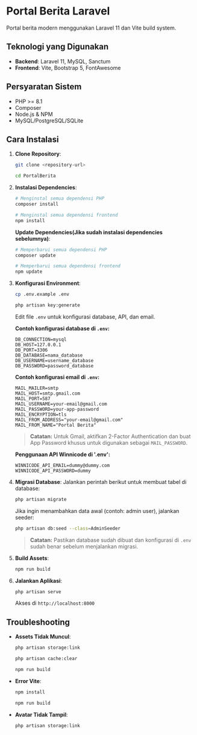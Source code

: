 # Portal Berita Laravel

Portal berita modern menggunakan Laravel 11 dan Vite build system.

## Teknologi yang Digunakan

-   **Backend**: Laravel 11, MySQL, Sanctum
-   **Frontend**: Vite, Bootstrap 5, FontAwesome

## Persyaratan Sistem

-   PHP >= 8.1
-   Composer
-   Node.js & NPM
-   MySQL/PostgreSQL/SQLite

## Cara Instalasi

1. **Clone Repository**:

    ```bash
    git clone <repository-url>
    ```

    ```bash
    cd PortalBerita
    ```

2. **Instalasi Dependencies**:
    ```bash
    # Menginstal semua dependensi PHP
    composer install
    ```
    ```bash
    # Menginstal semua dependensi frontend
    npm install
    ```
    **Update Dependencies(Jika sudah instalasi dependencies sebelumnya)**:
    ```bash
    # Memperbarui semua dependensi PHP
    composer update
    ```
    ```bash
    # Memperbarui semua dependensi frontend
    npm update
    ```
3. **Konfigurasi Environment**:

    ```bash
    cp .env.example .env
    ```

    ```bash
    php artisan key:generate
    ```

    Edit file `.env` untuk konfigurasi database, API, dan email.

    **Contoh konfigurasi database di `.env`:**

    ```env
    DB_CONNECTION=mysql
    DB_HOST=127.0.0.1
    DB_PORT=3306
    DB_DATABASE=nama_database
    DB_USERNAME=username_database
    DB_PASSWORD=password_database
    ```

    **Contoh konfigurasi email di `.env`:**

    ```env
    MAIL_MAILER=smtp
    MAIL_HOST=smtp.gmail.com
    MAIL_PORT=587
    MAIL_USERNAME=your-email@gmail.com
    MAIL_PASSWORD=your-app-password
    MAIL_ENCRYPTION=tls
    MAIL_FROM_ADDRESS="your-email@gmail.com"
    MAIL_FROM_NAME="Portal Berita"
    ```

    > **Catatan:** Untuk Gmail, aktifkan 2-Factor Authentication dan buat App Password khusus untuk digunakan sebagai `MAIL_PASSWORD`.

    **Penggunaan API Winnicode di '.env':**

    ```env
    WINNICODE_API_EMAIL=dummy@dummy.com
    WINNICODE_API_PASSWORD=dummy
    ```

4. **Migrasi Database**:
   Jalankan perintah berikut untuk membuat tabel di database:

    ```bash
    php artisan migrate
    ```

    Jika ingin menambahkan data awal (contoh: admin user), jalankan seeder:

    ```bash
    php artisan db:seed --class=AdminSeeder
    ```

    > **Catatan:** Pastikan database sudah dibuat dan konfigurasi di `.env` sudah benar sebelum menjalankan migrasi.

5. **Build Assets**:

    ```bash
    npm run build
    ```

6. **Jalankan Aplikasi**:
    ```bash
    php artisan serve
    ```
    Akses di `http://localhost:8000`

## Troubleshooting

-   **Assets Tidak Muncul**:
    ```bash
    php artisan storage:link
    ```
    ```bash
    php artisan cache:clear
    ```
    ```bash
    npm run build
    ```
-   **Error Vite**:
    ```bash
    npm install
    ```
    ```bash
    npm run build
    ```
-   **Avatar Tidak Tampil**:
    ```bash
    php artisan storage:link
    ```
